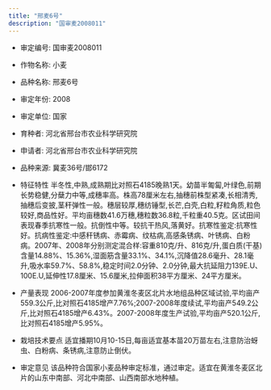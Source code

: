 ```yaml
---
title: "邢麦6号"
description: "国审麦2008011"
---
```

* 审定编号:  国审麦2008011

*  作物名称:  小麦

*  品种名称:  邢麦6号

*  审定年份:  2008

*  审定单位:  国家

* 育种者:  河北省邢台市农业科学研究院

*  申请者:  河北省邢台市农业科学研究院

*  品种来源:  冀麦36号/邯6172

*  特征特性
半冬性,中熟,成熟期比对照石4185晚熟1天。幼苗半匍匐,叶绿色,前期长势稳健,分蘖力中等,成穗率高。株高78厘米左右,抽穗前株型紧凑,长相清秀,抽穗后变披,茎秆弹性一般。穗层较厚,穗纺锤型,长芒,白壳,白粒,籽粒角质,粒色较好,商品性好。平均亩穗数41.6万穗,穗粒数36.8粒,千粒重40.5克。区试田间表现春季抗寒性一般。抗倒性中等。较抗干热风,落黄好。抗寒性鉴定:抗寒性好。抗病性鉴定:中感秆锈病、赤霉病、纹枯病,高感条锈病、叶锈病、白粉病。2007年、2008年分别测定混合样:容重810克/升、816克/升,蛋白质(干基)含量14.88%、15.36%,湿面筋含量33.1%、34.1%,沉降值28.6毫升、28.1毫升,吸水率59.7%、58.8%,稳定时间2.0分钟、2.0分钟,最大抗延阻力139E.U、100E.U,延伸性17.8厘米、15.6厘米,拉伸面积38平方厘米、24平方厘米。

*  产量表现
2006-2007年度参加黄淮冬麦区北片水地组品种区域试验,平均亩产559.3公斤,比对照石4185增产7.76%;2007-2008年度续试,平均亩产549.2公斤,比对照石4185增产6.43%。2007-2008年度生产试验,平均亩产520.1公斤,比对照石4185增产5.95%。

*  栽培技术要点
适宜播期10月10-15日,每亩适宜基本苗20万苗左右,注意防治蚜虫、白粉病、条锈病,注意防止倒伏。

*  审定意见
该品种符合国家小麦品种审定标准，通过审定。适宜在黄淮冬麦区北片的山东中南部、河北中南部、山西南部水地种植。



